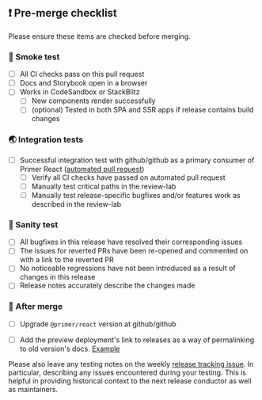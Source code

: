 ## ❗ Pre-merge checklist

Please ensure these items are checked before merging.

### 🔎 Smoke test

- [ ] All CI checks pass on this pull request
- [ ] Docs and Storybook open in a browser
- [ ] Works in CodeSandbox or StackBlitz
  - [ ] New components render successfully
  - [ ] (optional) Tested in both SPA and SSR apps if release contains build changes

### 🌏 Integration tests

- [ ] Successful integration test with github/github as a primary consumer of Primer React ([automated pull request](https://github.com/github/github/pulls?q=is%3Apr+is%3Aopen+Integration+tests+for+%40primer%2Freact+release+label%3Adependencies))
  - [ ] Verify all CI checks have passed on automated pull request
  - [ ] Manually test critical paths in the review-lab
  - [ ] Manually test release-specific bugfixes and/or features work as described in the review-lab

### 🤔 Sanity test

- [ ] All bugfixes in this release have resolved their corresponding issues
- [ ] The issues for reverted PRs have been re-opened and commented on with a link to the reverted PR
- [ ] No noticeable regressions have not been introduced as a result of changes in this release
- [ ] Release notes accurately describe the changes made

### 🚢 After merge

- [ ] Upgrade `@primer/react` version at github/github

- [ ] Add the preview deployment's link to releases as a way of permalinking to old version's docs. [Example](https://github.com/primer/react/releases/tag/v35.9.0)

Please also leave any testing notes on the weekly [release tracking issue](https://github.com/primer/react/issues?q=is%3Aissue+is%3Aopen+%22Release+Tracking%22). In particular, describing any issues encountered during your testing. This is helpful in providing historical context to the next release conductor as well as maintainers.
